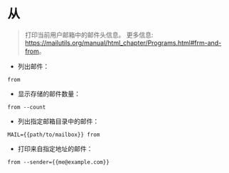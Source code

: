 # 从

> 打印当前用户邮箱中的邮件头信息。
> 更多信息: <https://mailutils.org/manual/html_chapter/Programs.html#frm-and-from>。

- 列出邮件：

`from`

- 显示存储的邮件数量：

`from --count`

- 列出指定邮箱目录中的邮件：

`MAIL={{path/to/mailbox}} from`

- 打印来自指定地址的邮件：

`from --sender={{me@example.com}}`